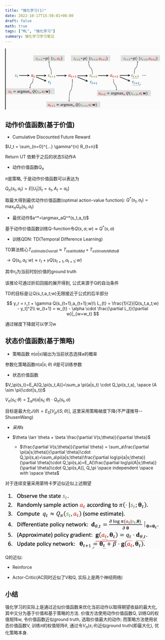 ```yaml
---
title: "强化学习(1)"
date: 2022-10-17T15:50:01+08:00
draft: false
math: true
tags: ["ML", "强化学习"]
summary: 强化学习学习笔记
---
```

![](/images/qdn-1.png)

## 动作价值函数(基于价值)

+ Cumulative Discounted Future Reward

$U_t = \sum_{n=0}^{...} \gamma^{n} R_{t+n}$

Return UT 依赖于之后的状态S动作A

+ 动作价值函数$Q_\pi$

$\pi$是策略, 于是动作价值函数可以表达为

$Q_\pi(s_t, a_t)=E[U_t|S_t=s_t, A_t=a_t]$

取最大得到最优动作价值函数(optimal action-value function):
$Q^*(s_t, a_t)=\max_{\pi}Q_\pi(s_t, a_t)$

+ 最优动作$a^*=\argmax_aQ^*(s_t,a_t)$

基于动作价值函数训练Q-function令$Q(s,a;w)\approx Q^*(s,a)$

+ 训练QDN: TD(Temporal Difference Learning)

TD算法核心$T_{estimateOverall} \approx T_{realAtoMid} + T_{estimateMidtoB}$

$\to Q(s_t,a_t;w) \approx r_t + \gamma Q(s_{t+1},a_{t+1};w)$

其中$r_t$为当前时刻价值的ground truth

该推论可通过折扣回报的展开得到, 公式来源于Q的自治条件

TD的目标是让Q(s_t,a_t;w)无限接近于公式的后半部分
 
$$
y_r = r_t + \gamma Q(s_{t+1},a_{t+1};w)\\
L_{t} = \frac{1}{2}[Q(s_t,a_t;w) - y_t]^2\\
w_{t+1} = w_{t} - \alpha \cdot \frac{\partial L_t}{\partial w}|_{w=w_t}
$$

通过梯度下降就可以学习w

## 状态价值函数(基于策略)

+ 策略函数
$\pi(a|s)$输出为当前状态选择a的概率

参数化策略函数$\pi(a|s;\theta)$ $\theta$是可训练参数

+ 状态价值函数

$V_\pi(s_t)=E_A[Q_\pi(s_t,A)]=\sum_a \pi(a|s_t) \cdot Q_\pi(s_t,a), \space (A \sim \pi(\cdot|s_t))$

$V_\pi(s_t;\theta)=\sum_a \pi(a|s_t;\theta) \cdot Q_\pi(s_t,a)$

目标是最大化$J(\theta)=E_S[V_pi(S;\theta)]$, 这里采用策略梯度下降(不严谨推导--ShusenWang)
 
+ *采样s*
+ $\theta \larr \theta + \beta \frac{\partial V(s;\theta)}{\partial \theta}$

    + $\frac{\partial V(s;\theta)}{\partial \theta} = \sum_a\frac{\partial \pi(a|s;\theta)}{\partial \theta}\cdot Q_\pi(s,a)=\sum_a\pi(a|s;\theta)\frac{\partial log\pi(a|s;\theta)}{\partial \theta}\cdot Q_\pi(s,a)=E_A[\frac{\partial log\pi(A|s;\theta)}{\partial \theta}\cdot Q_\pi(s,A)], Q_\pi \space independent \space with \space \theta$

对于连续变量采用蒙特卡罗近似近似上述期望

![](/images/qdn-2.png)

Q的近似:

+ Reinforce

+ Actor-Critic(AC同时近似了V和Q, 实际上是两个神经网络)

## 小结

强化学习的实际上是通过近似价值函数来优化当前动作以取得期望收益的最大化, 其中又分为基于价值和基于策略的方法. 价值方法使用动作价值函数Q, 训练Q的权值矩阵w, 令价值函数近似ground truth, 选取价值最大的动作; 而策略方法使用状态价值函数V, 训练$\pi$的权值矩阵$\theta$, 通过令$V_\pi(s;\theta)$近似ground truth(即最大化), 优化策略本身.